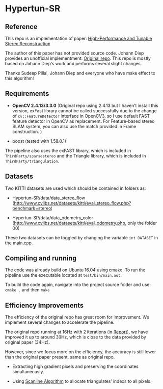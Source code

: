 # Hypertun-SR

## Reference

This repo is an implementation of paper: [High-Performance and Tunable Stereo Reconstruction](https://arxiv.org/pdf/1511.00758.pdf)

The author of this paper has not provided source code. Johann Diep provides an unofficial implementment: [Original repo](https://gitlab.com/jdiep/high-performance-and-tunable-stereo-reconstruction). This repo is mostly based on Johann Diep's work and performs several slight changes.

Thanks Sudeep Pillai, Johann Diep and everyone who have make effect to this algorithm!

## Requirements

 - **OpenCV 2.4.13/3.3.0** (Original repo using 2.4.13 but I haven't install this version, exFast library cannot be called successfully due to the change of `cv::FeatureDetector` interface in OpenCV3, so I use default FAST feature detector in OpenCV as replacement. For Feature-based stereo SLAM system, you can also use the match provided in Frame construction. )

 - boost (tested with 1.58.0.1)

The pipeline also uses the exFAST library, which is included in `ThirdParty/sparsestereo` and the Triangle library, which is included in `ThirdParty/triangulation`.

## Datasets
Two KITTI datasets are used which should be contained in folders as:

 - Hypertun-SR/data/data_stereo_flow 		(http://www.cvlibs.net/datasets/kitti/eval_stereo_flow.php?benchmark=stereo)

 - Hypertun-SR/data/data_odometry_color		(http://www.cvlibs.net/datasets/kitti/eval_odometry.php, only the folder 00)

These two datasets can be toggled by changing the variable `int DATASET` in the main.cpp.

## Compiling and running

The code was already build on Ubuntu 16.04 using cmake. To run the pipeline use the executable located at `test/bin/main.out`.

To build the code again, navigate into the project source folder and use:
`cmake .`
and then
`make`

## Efficiency Improvements

The efficiency of the original repo has great room for improvement. We implement several changes to accelerate the pipeline. 

The original repo running at 16Hz with 2 iterations (in [Report](./paper/3DVision_Report_Group3.pdf)), we have improved it up to around 30Hz, which is close to the data provided by original paper (34Hz).

However, since we focus more on the efficiency, the accuracy is still lower than the original paper present, same as original repo.

- Extracting high gradient pixels and preserving the coordinates simultaneously.

- Using [Scanline Algorithm](http://www.sunshine2k.de/coding/java/TriangleRasterization/TriangleRasterization.html#algo2) to allocate triangulates' indexs to all pixels.
